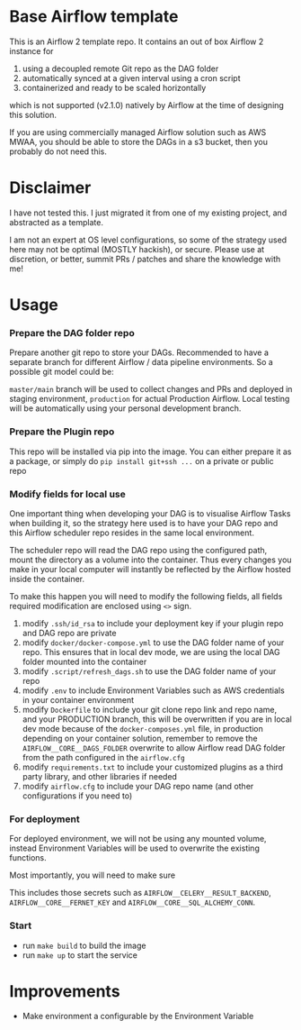 # Base Airflow template

This is an Airflow 2 template repo. It contains an out of box Airflow 2 instance for
1. using a decoupled remote Git repo as the DAG folder
2. automatically synced at a given interval using a cron script
3. containerized and ready to be scaled horizontally

which is not supported (v2.1.0) natively by Airflow at the time of designing this solution.
 
 
If you are using commercially managed Airflow solution such as AWS MWAA,
 you should be able to store the DAGs in a s3 bucket, then you probably do not need this.

# Disclaimer

I have not tested this. I just migrated it from one of my existing project, and abstracted 
as a template. 

I am not an expert at OS level configurations, so some of the strategy used here may not be 
optimal (MOSTLY hackish), or secure. Please use at discretion, or better, summit PRs / patches
and share the knowledge with me!
 
# Usage

### Prepare the DAG folder repo 

Prepare another git repo to store your DAGs. 
Recommended to have a separate branch for different Airflow / data pipeline environments. 
So a possible git model could be:

`master/main` branch will be used to collect changes and PRs and deployed in staging environment,
`production` for actual Production Airflow. 
Local testing will be automatically using your personal development branch.

### Prepare the Plugin repo

This repo will be installed via pip into the image. You can either prepare it as a package,
 or simply do `pip install git+ssh ...` on a private or public repo
 
### Modify fields for local use

One important thing when developing your DAG is to visualise Airflow Tasks when building it,
so the strategy here used is to have your DAG repo and this Airflow scheduler repo resides in the 
same local environment.

The scheduler repo will read the DAG repo using the configured path, mount the directory as a volume into the 
container. Thus every changes you make in your local computer will instantly be reflected by the Airflow
hosted inside the container. 

To make this happen you will need to modify the following fields, all fields required modification are enclosed 
using `<>` sign. 

1. modify `.ssh/id_rsa` to include your deployment key if your plugin repo and DAG repo are private 
2. modify `docker/docker-compose.yml` to use the DAG folder name of your repo. This ensures that in local dev mode,
 we are using the local DAG folder mounted into the container
3. modify `.script/refresh_dags.sh` to use the DAG folder name of your repo
4. modify `.env` to include Environment Variables such as AWS credentials in your container environment
5. modify `Dockerfile` to include your git clone repo link and repo name, and your PRODUCTION branch, this will be overwritten
 if you are in local dev mode because of the `docker-composes.yml` file, in production depending on your container
 solution, remember to remove the `AIRFLOW__CORE__DAGS_FOLDER` overwrite to allow Airflow read DAG folder from the 
 path configured in the `airflow.cfg` 
6. modify `requirements.txt` to include your customized plugins as a third party library, and other 
 libraries if needed
7. modify `airflow.cfg` to include your DAG repo name (and other configurations if you need to)

### For deployment

For deployed environment, we will not be using any mounted volume, instead Environment Variables will be 
used to overwrite the existing functions.

Most importantly, you will need to make sure 

This includes those secrets such as `AIRFLOW__CELERY__RESULT_BACKEND`, `AIRFLOW__CORE__FERNET_KEY` and 
`AIRFLOW__CORE__SQL_ALCHEMY_CONN`.

### Start

- run `make build` to build the image
- run `make up` to start the service



# Improvements

- Make environment a configurable by the Environment Variable
 
 





